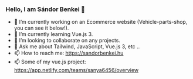 ### Hello, I am Sándor Benkei 👋

- 🔭 I’m currently working on an Ecommerce website (Vehicle-parts-shop, you can see it below!).
- 🌱 I’m currently learning Vue.js 3.
- 👯 I’m looking to collaborate on any projects.
- 💬 Ask me about Tailwind, JavaScript, Vue.js 3, etc ..
- 📫 How to reach me: https://sandorbenkei.hu
- 📫 Some of my vue.js project: https://app.netlify.com/teams/sanya6456/overview


